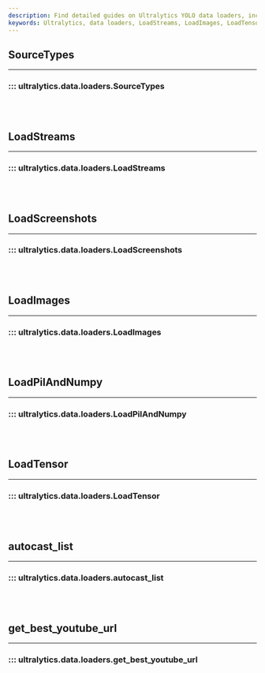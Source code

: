 ```yaml
---
description: Find detailed guides on Ultralytics YOLO data loaders, including LoadStreams, LoadImages and LoadTensor. Learn how to get the best YouTube URLs.
keywords: Ultralytics, data loaders, LoadStreams, LoadImages, LoadTensor, YOLO, YouTube URLs
---
```


## SourceTypes
---
### ::: ultralytics.data.loaders.SourceTypes
<br><br>

## LoadStreams
---
### ::: ultralytics.data.loaders.LoadStreams
<br><br>

## LoadScreenshots
---
### ::: ultralytics.data.loaders.LoadScreenshots
<br><br>

## LoadImages
---
### ::: ultralytics.data.loaders.LoadImages
<br><br>

## LoadPilAndNumpy
---
### ::: ultralytics.data.loaders.LoadPilAndNumpy
<br><br>

## LoadTensor
---
### ::: ultralytics.data.loaders.LoadTensor
<br><br>

## autocast_list
---
### ::: ultralytics.data.loaders.autocast_list
<br><br>

## get_best_youtube_url
---
### ::: ultralytics.data.loaders.get_best_youtube_url
<br><br>